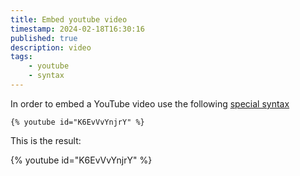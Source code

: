 ```yaml
---
title: Embed youtube video
timestamp: 2024-02-18T16:30:16
published: true
description: video
tags:
    - youtube
    - syntax
---
```



In order to embed a YouTube video use the following [special syntax](/special-syntax)

```
{% youtube id="K6EvVvYnjrY" %}
```

This is the result:

{% youtube id="K6EvVvYnjrY" %}

